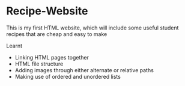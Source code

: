 # Recipe-Website

This is my first HTML website, which will include some useful student recipes that are cheap and easy to make

Learnt 
- Linking HTML pages together 
- HTML file structure 
- Adding images through either alternate or relative paths 
- Making use of ordered and unordered lists 
